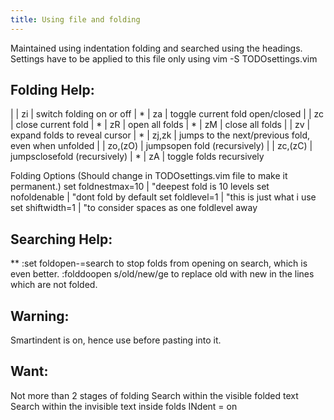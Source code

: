 ```yaml
---
title: Using file and folding
---
```


Maintained using indentation folding and searched using the headings.
Settings have to be applied to this file only using vim -S TODOsettings.vim

## Folding Help:
 
|   | zi |	switch folding on or off
| * | za |	toggle current fold open/closed
|   | zc |	close current fold
| * | zR |	open all folds
| * | zM |	close all folds
|   | zv |	expand folds to reveal cursor
| * | zj,zk | jumps to the next/previous fold, even when unfolded
|   | zo,(zO) | jumpsopen fold (recursively)
|   | zc,(zC) | jumpsclosefold (recursively)
| * | zA	| toggle folds recursively
  
 Folding Options (Should change in TODOsettings.vim file to make it permanent.)
set foldnestmax=10      | "deepest fold is 10 levels
set nofoldenable        | "dont fold by default
set foldlevel=1         | "this is just what i use
set shiftwidth=1 	| "to consider spaces as one foldlevel away
 
## Searching Help:
 ** :set foldopen-=search  		to stop folds from opening on search, which is even better.
    :folddoopen s/old/new/ge 	to replace old with new in the lines which are not folded. 

## Warning: 
 Smartindent is on, hence use <F2> before pasting into it.
 
## Want: 
 Not more than 2 stages of folding
 Search within the visible folded text
 Search within the invisible text inside folds
 INdent = on
